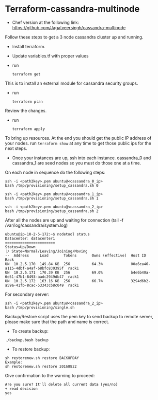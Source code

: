 # Terraform-cassandra-multinode

* Chef version at the following link:
https://github.com/Jagatveersingh/cassandra-multinode

Follow these steps to get a 3 node cassandra cluster up and running.

* Install terraform.

* Update variables.tf with proper values

* run
  ```
  terraform get
  ```

This is to install an external module for cassandra security groups.

* run
  ```
  terraform plan
  ```

Review the changes.

* run
  ```
  terraform apply
  ```

To bring up resources.  At the end you should get the public IP address
of your nodes.  run ```terraform show``` at any time to get those public ips
for the next steps.

*  Once your instances are up, ssh into each instance.  cassandra_0 and cassandra_1 are seed
nodes so you must do those one at a time.

On each node in sequence do the following steps:

  ```
  ssh -i <path2key>.pem ubuntu@<cassandra_0_ip>
  bash /tmp/provisioning/setup_cassandra.sh 0

  ssh -i <path2key>.pem ubuntu@<cassandra_1_ip>
  bash /tmp/provisioning/setup_cassandra.sh 1

  ssh -i <path2key>.pem ubuntu@<cassandra_2_ip>
  bash /tmp/provisioning/setup_cassandra.sh 2
  ```

After all the nodes are up and waiting for connection (tail -f /var/log/cassandra/system.log)
  ```
ubuntu@ip-10-2-5-172:~$ nodetool status
Datacenter: datacenter1
=======================
Status=Up/Down
|/ State=Normal/Leaving/Joining/Moving
--  Address     Load       Tokens       Owns (effective)  Host ID                               Rack
UN  10.2.5.170  149.84 KB  256          64.3%             00a6ca46-a115-4dbf-a4af-68bfc830395f  rack1
UN  10.2.5.171  170.39 KB  256          69.0%             b4e6b40a-6e51-47b1-8493-aadc2949db47  rack1
UN  10.2.5.172  163.16 KB  256          66.7%             3294d6b2-a59a-41fb-8cac-53343cb8c049  rack1

```
For secondary server:
```
ssh -i <path2key>.pem ubuntu@<cassandra_2_ip>
bash /tmp/provisioning/single.sh
```

Backup/Restore script uses the pem key to send backup to remote server, please make sure that the path and name is correct.

* To create backup:
```
./backup.bash backup
```
* To restore backup:
```
sh restorenew.sh restore BACKUPDAY
Example:
sh restorenew.sh restore 20160822
```
Give confirmation to the warning to proceed:
```
Are you sure? It'll delete all current data (yes/no)
+ read decision
yes
```
